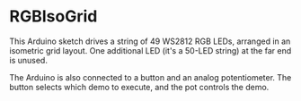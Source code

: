 # RGBIsoGrid

This Arduino sketch drives a string of 49 WS2812 RGB LEDs, arranged
in an isometric grid layout.
One additional LED (it's a 50-LED string) at the far end is unused.

The Arduino is also connected to a button and an analog potentiometer.
The button selects which demo to execute, and the pot controls the
demo.
